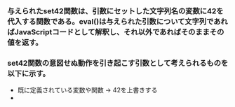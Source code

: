 ### 与えられたset42関数は、引数にセットした文字列名の変数に42を代入する関数である。eval()は与えられた引数について文字列であればJavaScriptコードとして解釈し、それ以外であればそのままその値を返す。
### set42関数の意図せぬ動作を引き起こす引数として考えられるものを以下に示す。
* 既に定義されている変数や関数 → 42を上書きする
* 